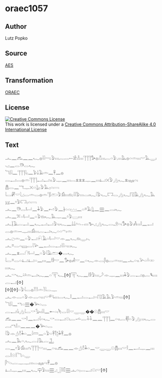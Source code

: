 # oraec1057

## Author

Lutz Popko

## Source

[AES](https://github.com/simondschweitzer/aes)

## Transformation

[ORAEC](https://oraec.github.io/)

## License

<a rel="license" href="http://creativecommons.org/licenses/by-sa/4.0/"><img alt="Creative Commons License" style="border-width:0" src="https://i.creativecommons.org/l/by-sa/4.0/88x31.png" /></a><br />This work is licensed under a <a rel="license" href="http://creativecommons.org/licenses/by-sa/4.0/">Creative Commons Attribution-ShareAlike 4.0 International License</a>

## Text

𓂜𓈖𓃹𓈖𓈖𓆑𓐍𓇋𓇋𓂸𓅱𓏥𓐛𓂋𓍿𓀀𓁐𓏥𓊹𓊹𓊹𓅜𓐍𓀯𓏥𓐛𓏏𓅱𓈒𓏥𓅓𓐍𓏏𓏛𓏥𓎟𓅓𓇾𓏤𓈅𓊪𓈖𓂋𓇥𓂋𓆑<br>
𓆓𓌃𓇋𓈖𓊹𓊹𓊹𓇋𓊪𓈖𓅱𓍑𓄿𓏛𓈖𓋹𓈖𓐍<br>
𓂋𓂝𓂋𓐍𓏛𓊹𓊹𓊹𓂝𓂝𓏭𓅱𓊃𓈖𓏥𓂋𓁷𓁷𓁷𓊃𓈖𓏥𓂞𓏴𓅱𓂻𓆑𓁷𓏤𓈐𓏏𓏤<br>
𓆣𓂋𓈖𓄓𓊃𓏴𓏏𓊮𓊪𓅱𓅓𓊪𓏏𓇯<br>
𓇋𓂋𓏞𓎟𓇋𓈎𓂋𓏛𓂋𓐍𓏛𓊹𓌃𓂧𓅱𓀁𓏥𓁶𓊪𓇋𓇋𓅱𓏥𓂋𓏤𓆑𓇋𓅱𓆑𓉐𓂋𓂻𓆑𓉔𓄿𓂻𓆑𓅓𓄚𓈖𓏌𓅱𓉐𓊪𓏏𓇯<br>
𓂜𓈖𓇥𓂋𓂡𓈖𓇓𓅱𓈖𓍉𓏌𓅱𓈖𓋀𓏏𓏏𓈉𓈖𓏏𓎼𓄿𓊮𓈖𓈗𓈖𓂋𓏤𓆑<br>
𓂜𓈖𓎁𓏏𓂡𓈖𓏏𓅱𓁶𓏤𓆑𓅓𓊃𓈖𓏌𓅱𓈀𓏥<br>
𓂜𓆼𓄿𓐛𓂢𓈖𓆑𓂝𓂝𓅱𓏭𓆑𓈖𓍑𓍑𓏌𓏏𓐖𓏥𓅧𓈎𓂻𓆑𓂋𓄂𓏏𓏤𓅜𓐍𓅱𓀻𓏥𓎛𓈖𓂝𓂋𓐍𓏛𓋭𓊃𓏥𓀁𓏥𓐛𓂝𓆑𓏏𓏏𓍼𓏤𓏛<br>
𓂜𓐎𓏛𓈖𓏏𓅱𓂝𓍯𓄿𓏏𓂡𓎟𓁹𓈖𓆑𓁶𓏤𓇾𓏤𓈅<br>
𓂜𓎼𓂋𓏏𓈙𓂋𓇋𓅪𓈖𓂝𓂋𓂝𓇋𓇋𓏏𓏥𓆑<br>
𓂜𓈖𓁷𓂋𓐡𓂡𓈖𓏏𓅱𓇋𓄿𓂧�𓂋𓆑<br>
𓇋𓂋𓎼𓂋𓏏𓂞𓂞𓏏𓈖𓏥𓈖𓀙𓎟𓈖𓅜𓐍𓀻𓎟𓈖𓏏𓆑𓁹𓂋𓋴𓐍𓂋𓏛𓏥𓈖𓂜𓏏𓏭𓅪𓏏𓏐𓏒𓏥𓆑<br>
𓂜𓎡𓆑𓄖𓏛𓂝𓆑𓈖𓏏𓋳𓆑[⯑]𓋳𓆑𓈖𓀙𓅱𓏥𓌳𓁹𓊃𓈖𓏥𓇓𓅱𓐛𓂝𓐍𓐛𓆰𓏥𓐛𓂝[⯑]<br>
[⯑][⯑]𓏏𓅱𓇋𓂋𓐍𓎝𓎛𓏛𓍘𓇋𓂋𓊃<br>
𓂜𓁹𓂋𓏏𓅱𓁹𓂋𓏏𓏥𓎟𓀐𓏥𓂋𓆑𓎛𓈖𓂝𓂋𓂝𓏏𓉔𓄿𓅓𓅱𓏛𓏥[⯑]<br>
𓆓𓌃𓇋𓈖𓎔𓏏𓈗�𓅨𓏏𓂋<br>
𓐛𓂝𓇋𓏤𓂻𓇋𓂋𓎡𓅭𓏤𓇋𓇋𓈖𓄡𓏏𓏤𓌸𓂋𓇋𓇋𓎟𓇾𓇾��𓇳𓆣𓏥𓎟<br>
𓃹𓈖𓈖𓎡𓎛𓈖𓂝𓇋𓏏𓆑𓎡𓂋𓂝𓇳𓏤𓐛𓌡𓐛𓇑𓇑𓈖𓈖𓊹𓊹𓊹𓈖𓏏𓏭𓐛𓌞𓋴𓏏𓅱𓂻𓏥𓆑𓂋𓐛𓏤𓎔𓎛𓏏𓈖𓈖𓈖�𓅨𓏏𓂋<br>
𓇋𓅱𓁹𓊨𓀭𓇓𓏏𓈖𓇋𓏠𓈖𓏏𓅱𓏏𓋹𓋾𓉺𓇓𓋹𓈖𓐍<br>
𓂜𓈖𓅓𓏏𓈒𓆑𓐛𓄙𓅓𓐛𓊻<br>
𓂋𓈖𓏌𓅱𓀁𓏥𓏌𓏤𓊹𓊹𓊹𓎟𓏥𓈖𓏏𓏭𓃹𓈖𓈖𓁹𓊨𓀭𓇓𓏏𓈖𓎟𓇾𓇾𓇳𓆣𓏥𓎟𓎛𓈖𓂝𓊃𓈖𓏥𓂋𓎛𓇳𓎛𓆓𓏏𓇾<br>
𓋴𓌫𓐛𓊃𓊃𓏥𓂋𓈐𓏏𓏤𓋹𓈖𓐍<br>
𓂞𓊃𓈖𓏥𓈖𓆑𓊡𓅱𓏥𓈗𓈎𓃀𓎛𓏁𓈗𓊵𓏏𓊪𓂋𓂝𓇳𓏤𓎟[⯑]<br>
